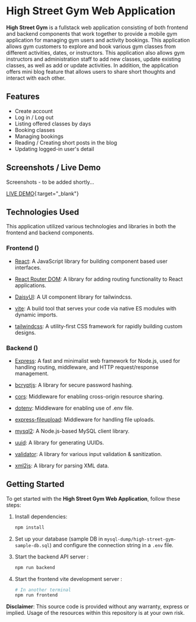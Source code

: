 # High Street Gym Web Application

**High Street Gym** is a fullstack web application consisting of both frontend and backend components that work together to provide a mobile gym application for managing gym users and activity bookings. This application allows gym customers to explore and book various gym classes from different activities, dates, or instructors. This application also allows gym instructors and administration staff to add new classes, update existing classes, as well as add or update activities. In addition, the application offers mini blog feature that allows users to share short thoughts and interact with each other.


## Features
- Create account
- Log in / Log out
- Listing offered classes by days
- Booking classes
- Managing bookings
- Reading / Creating short posts in the blog
- Updating logged-in user's detail


## Screenshots / Live Demo
Screenshots - to be added shortly...

[LIVE DEMO](https://gym.katsyamada.com/){:target="_blank"}


## Technologies Used

This application utilized various technologies and libraries in both the frontend and backend components.

### Frontend ()

- [React](https://www.npmjs.com/package/react): A JavaScript library for building component based user interfaces.

- [React Router DOM](https://www.npmjs.com/package/react-router-dom): A library for adding routing functionality to React applications.

- [DaisyUI](https://www.npmjs.com/package/daisyui): A UI component library for tailwindcss.

- [vite](https://www.npmjs.com/package/vite): A build tool that serves your code via native ES modules with dynamic imports.

- [tailwindcss](https://www.npmjs.com/package/tailwindcss): A utility-first CSS framework for rapidly building custom designs.

### Backend ()

- [Express](https://www.npmjs.com/package/express): A fast and minimalist web framework for Node.js, used for handling routing, middleware, and HTTP request/response management.

- [bcryptjs](https://www.npmjs.com/package/bcryptjs): A library for secure password hashing.

- [cors](https://www.npmjs.com/package/cors): Middleware for enabling cross-origin resource sharing.

- [dotenv](https://www.npmjs.com/package/dotenv): Middleware for enabling use of .env file.

- [express-fileupload](https://www.npmjs.com/package/express-fileupload): Middleware for handling file uploads.

- [mysql2](https://www.npmjs.com/package/mysql2): A Node.js-based MySQL client library.

- [uuid](https://www.npmjs.com/package/uuid): A library for generating UUIDs.

- [validator](https://www.npmjs.com/package/validator): A library for various input validation & sanitization.

- [xml2js](https://www.npmjs.com/package/xml2js): A library for parsing XML data.


## Getting Started

To get started with the **High Street Gym Web Application**, follow these steps:

1. Install dependencies:

   ```bash
   npm install
   ```

2. Set up your database (sample DB in `mysql-dump/high-street-gym-sample-db.sql`) and configure the connection  string in a `.env` file.

3. Start the backend API server :

   ```bash
   npm run backend
   ```

4. Start the frontend vite development server :

   ```bash
   # In another terminal
   npm run frontend
   ```

**Disclaimer**: This source code is provided without any warranty, express or implied. Usage of the resources within this repository is at your own risk.
